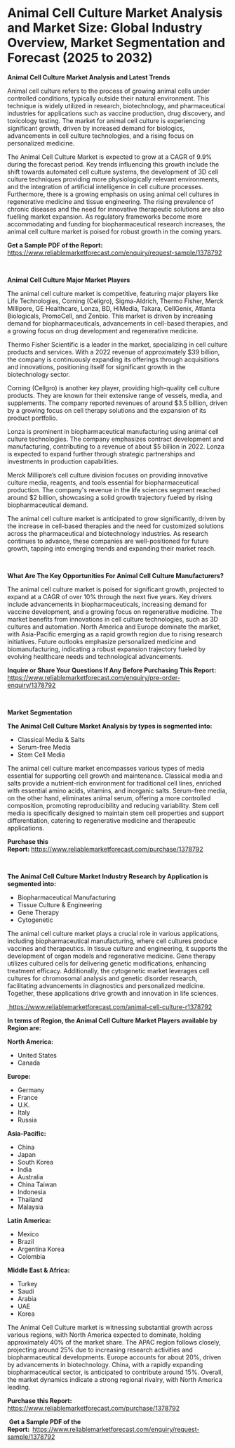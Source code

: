 <p><h1>Animal Cell Culture Market Analysis and Market Size: Global Industry Overview, Market Segmentation and Forecast (2025 to 2032)</h1></p><p><strong>Animal Cell Culture Market Analysis and Latest Trends</strong></p>
<p><p>Animal cell culture refers to the process of growing animal cells under controlled conditions, typically outside their natural environment. This technique is widely utilized in research, biotechnology, and pharmaceutical industries for applications such as vaccine production, drug discovery, and toxicology testing. The market for animal cell culture is experiencing significant growth, driven by increased demand for biologics, advancements in cell culture technologies, and a rising focus on personalized medicine.</p><p>The Animal Cell Culture Market is expected to grow at a CAGR of 9.9% during the forecast period. Key trends influencing this growth include the shift towards automated cell culture systems, the development of 3D cell culture techniques providing more physiologically relevant environments, and the integration of artificial intelligence in cell culture processes. Furthermore, there is a growing emphasis on using animal cell cultures in regenerative medicine and tissue engineering. The rising prevalence of chronic diseases and the need for innovative therapeutic solutions are also fuelling market expansion. As regulatory frameworks become more accommodating and funding for biopharmaceutical research increases, the animal cell culture market is poised for robust growth in the coming years.</p></p>
<p><strong>Get a Sample PDF of the Report:&nbsp;</strong> <a href="https://www.reliablemarketforecast.com/enquiry/request-sample/1378792?utm_campaign=1169&utm_medium=2&utm_source=Github&utm_content=ia&utm_term=12042025&utm_id=animal-cell-culture">https://www.reliablemarketforecast.com/enquiry/request-sample/1378792</a></p>
<p>&nbsp;</p>
<p><strong>Animal Cell Culture Major Market Players</strong></p>
<p><p>The animal cell culture market is competitive, featuring major players like Life Technologies, Corning (Cellgro), Sigma-Aldrich, Thermo Fisher, Merck Millipore, GE Healthcare, Lonza, BD, HiMedia, Takara, CellGenix, Atlanta Biologicals, PromoCell, and Zenbio. This market is driven by increasing demand for biopharmaceuticals, advancements in cell-based therapies, and a growing focus on drug development and regenerative medicine.</p><p>Thermo Fisher Scientific is a leader in the market, specializing in cell culture products and services. With a 2022 revenue of approximately $39 billion, the company is continuously expanding its offerings through acquisitions and innovations, positioning itself for significant growth in the biotechnology sector.</p><p>Corning (Cellgro) is another key player, providing high-quality cell culture products. They are known for their extensive range of vessels, media, and supplements. The company reported revenues of around $3.5 billion, driven by a growing focus on cell therapy solutions and the expansion of its product portfolio.</p><p>Lonza is prominent in biopharmaceutical manufacturing using animal cell culture technologies. The company emphasizes contract development and manufacturing, contributing to a revenue of about $5 billion in 2022. Lonza is expected to expand further through strategic partnerships and investments in production capabilities.</p><p>Merck Millipore’s cell culture division focuses on providing innovative culture media, reagents, and tools essential for biopharmaceutical production. The company's revenue in the life sciences segment reached around $2 billion, showcasing a solid growth trajectory fueled by rising biopharmaceutical demand.</p><p>The animal cell culture market is anticipated to grow significantly, driven by the increase in cell-based therapies and the need for customized solutions across the pharmaceutical and biotechnology industries. As research continues to advance, these companies are well-positioned for future growth, tapping into emerging trends and expanding their market reach.</p></p>
<p>&nbsp;</p>
<p><strong>What Are The Key Opportunities For Animal Cell Culture Manufacturers?</strong></p>
<p><p>The animal cell culture market is poised for significant growth, projected to expand at a CAGR of over 10% through the next five years. Key drivers include advancements in biopharmaceuticals, increasing demand for vaccine development, and a growing focus on regenerative medicine. The market benefits from innovations in cell culture technologies, such as 3D cultures and automation. North America and Europe dominate the market, with Asia-Pacific emerging as a rapid growth region due to rising research initiatives. Future outlooks emphasize personalized medicine and biomanufacturing, indicating a robust expansion trajectory fueled by evolving healthcare needs and technological advancements.</p></p>
<p><strong>Inquire or Share Your Questions If Any Before Purchasing This Report:</strong> <a href="https://www.reliablemarketforecast.com/enquiry/pre-order-enquiry/1378792?utm_campaign=1169&utm_medium=2&utm_source=Github&utm_content=ia&utm_term=12042025&utm_id=animal-cell-culture">https://www.reliablemarketforecast.com/enquiry/pre-order-enquiry/1378792</a></p>
<p>&nbsp;</p>
<p><strong>Market Segmentation</strong></p>
<p><strong>The Animal Cell Culture Market Analysis by types is segmented into:</strong></p>
<p><ul><li>Classical Media & Salts</li><li>Serum-free Media</li><li>Stem Cell Media</li></ul></p>
<p><p>The animal cell culture market encompasses various types of media essential for supporting cell growth and maintenance. Classical media and salts provide a nutrient-rich environment for traditional cell lines, enriched with essential amino acids, vitamins, and inorganic salts. Serum-free media, on the other hand, eliminates animal serum, offering a more controlled composition, promoting reproducibility and reducing variability. Stem cell media is specifically designed to maintain stem cell properties and support differentiation, catering to regenerative medicine and therapeutic applications.</p></p>
<p><strong>Purchase this Report:&nbsp;</strong><a href="https://www.reliablemarketforecast.com/purchase/1378792?utm_campaign=1169&utm_medium=2&utm_source=Github&utm_content=ia&utm_term=12042025&utm_id=animal-cell-culture">https://www.reliablemarketforecast.com/purchase/1378792</a></p>
<p>&nbsp;</p>
<p><strong>The Animal Cell Culture Market Industry Research by Application is segmented into:</strong></p>
<p><ul><li>Biopharmaceutical Manufacturing</li><li>Tissue Culture & Engineering</li><li>Gene Therapy</li><li>Cytogenetic</li></ul></p>
<p><p>The animal cell culture market plays a crucial role in various applications, including biopharmaceutical manufacturing, where cell cultures produce vaccines and therapeutics. In tissue culture and engineering, it supports the development of organ models and regenerative medicine. Gene therapy utilizes cultured cells for delivering genetic modifications, enhancing treatment efficacy. Additionally, the cytogenetic market leverages cell cultures for chromosomal analysis and genetic disorder research, facilitating advancements in diagnostics and personalized medicine. Together, these applications drive growth and innovation in life sciences.</p></p>
<p><a href="https://www.reliablemarketforecast.com/animal-cell-culture-r1378792?utm_campaign=1169&utm_medium=2&utm_source=Github&utm_content=ia&utm_term=12042025&utm_id=animal-cell-culture">&nbsp;https://www.reliablemarketforecast.com/animal-cell-culture-r1378792</a></p>
<p><strong>In terms of Region, the Animal Cell Culture Market Players available by Region are:</strong></p>
<p>
    <p> <strong> North America: </strong>
        <ul>
            <li>United States</li>
            <li>Canada</li>
        </ul>
        </p> 
    <p> <strong> Europe: </strong>
        <ul>
            <li>Germany</li>
            <li>France</li>
            <li>U.K.</li>
            <li>Italy</li>
            <li>Russia</li>
        </ul>
        </p> 
    <p> <strong> Asia-Pacific: </strong>
        <ul>
            <li>China</li>
            <li>Japan</li>
            <li>South Korea</li>
            <li>India</li>
            <li>Australia</li>
            <li>China Taiwan</li>
            <li>Indonesia</li>
            <li>Thailand</li>
            <li>Malaysia</li>
        </ul>
        </p> 
    <p> <strong> Latin America: </strong>
        <ul>
            <li>Mexico</li>
            <li>Brazil</li>
            <li>Argentina Korea</li>
            <li>Colombia</li>
        </ul>
        </p> 
    <p> <strong> Middle East & Africa: </strong>
        <ul>
            <li>Turkey</li>
            <li>Saudi</li>
            <li>Arabia</li>
            <li>UAE</li>
            <li>Korea</li>
        </ul>
    </p>
    </p>
<p><p>The Animal Cell Culture market is witnessing substantial growth across various regions, with North America expected to dominate, holding approximately 40% of the market share. The APAC region follows closely, projecting around 25% due to increasing research activities and biopharmaceutical developments. Europe accounts for about 20%, driven by advancements in biotechnology. China, with a rapidly expanding biopharmaceutical sector, is anticipated to contribute around 15%. Overall, the market dynamics indicate a strong regional rivalry, with North America leading.</p></p>
<p><strong>Purchase this Report: </strong><a href="https://www.reliablemarketforecast.com/purchase/1378792?utm_campaign=1169&utm_medium=2&utm_source=Github&utm_content=ia&utm_term=12042025&utm_id=animal-cell-culture">https://www.reliablemarketforecast.com/purchase/1378792</a></p>
<p>&nbsp;<strong>Get a Sample PDF of the Report:&nbsp;&nbsp;</strong><a href="https://www.reliablemarketforecast.com/enquiry/request-sample/1378792?utm_campaign=1169&utm_medium=2&utm_source=Github&utm_content=ia&utm_term=12042025&utm_id=animal-cell-culture">https://www.reliablemarketforecast.com/enquiry/request-sample/1378792</a></p>
<p><strong></strong></p>
<p><p></p><p></p><p></p></p>